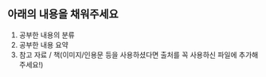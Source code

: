 ## 아래의 내용을 채워주세요

1. 공부한 내용의 분류
2. 공부한 내용 요약
3. 참고 자료 / 책(이미지/인용문 등을 사용하셨다면 출처를 꼭 사용하신 파일에 추가해 주세요!)

<!--
  커밋 메시지는 https://www.conventionalcommits.org/ko/v1.0.0/ 를 참고해 주세요!
  예시:
    1. 공부한 내용의 분류: 프론트엔드 - Next.js
    2. 공부한 내용 요약: Next.js 의 `getServerSideProps`를 정리해 보았습니다.
    3. 참고 자료: 공식 문서, 블로그(링크)
-->
